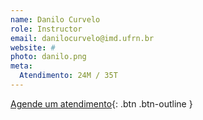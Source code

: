 ```yaml
---
name: Danilo Curvelo
role: Instructor
email: danilocurvelo@imd.ufrn.br
website: #
photo: danilo.png
meta:
  Atendimento: 24M / 35T
---
```


[Agende um atendimento](mailto:danilocurvelo@imd.ufrn.br){: .btn .btn-outline }
